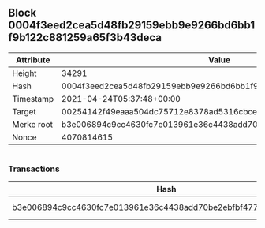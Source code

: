 ## Block 0004f3eed2cea5d48fb29159ebb9e9266bd6bb1f9b122c881259a65f3b43deca

Attribute | Value
--- | ---
Height | 34291
Hash | 0004f3eed2cea5d48fb29159ebb9e9266bd6bb1f9b122c881259a65f3b43deca
Timestamp | 2021-04-24T05:37:48+00:00
Target | 00254142f49eaaa504dc75712e8378ad5316cbcead634704b3734b6271167cc4
Merke root | b3e006894c9cc4630fc7e013961e36c4438add70be2ebfbf477cab3a7c9a3a45
Nonce | 4070814615

```

```

### Transactions

Hash | Amount
--- | ---
[b3e006894c9cc4630fc7e013961e36c4438add70be2ebfbf477cab3a7c9a3a45](b3e006894c9cc4630fc7e013961e36c4438add70be2ebfbf477cab3a7c9a3a45.md) | 10.00000000 SKEPTI 
